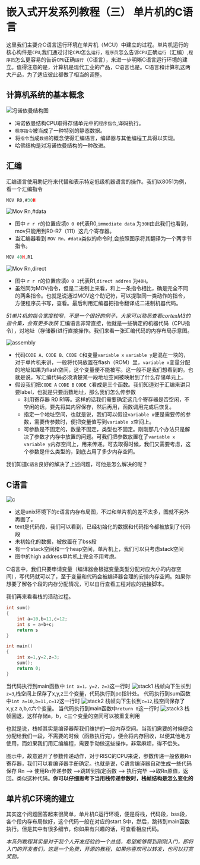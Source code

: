 # 嵌入式开发系列教程（三） 单片机的C语言
这里我们主要介C语言运行环境在单片机（MCU）中建立的过程。单片机运行的核心构件是`CPU`,我们通过讨论`CPU`怎么`运行`，`程序员`怎么告诉`CPU`正确`运行`（汇编）,`程序员`怎么更容易的告诉`CPU`正确`运行`（C语言），来进一步明晰C语言运行环境的建立。值得注意的是，计算机是现代工业的产品，C语言也是。C语言和计算机这两大产品，为了适应彼此都做了相当的调整。
## 计算机系统的基本概念
![冯诺依曼结构图](images/architecture.png)

- 冯诺依曼结构CPU取得存储单元中的`程序指令`,译码执行。
- `程序指令`被当成了一种特别的静态数据。
- 将`指令`当成`数据`的概念使得汇编语言，编译器与其他编程工具得以实现。
- 哈佛结构是对冯诺依曼结构的一种改进。

## 汇编
汇编语言使用助记符来代替和表示特定低级机器语言的操作。我们以8051为例，看一个汇编指令
```c
MOV R0,#30H
```
![Mov Rn,#data](images/MOV-Rn-#data.png)
- 图中 `r r r`的位置应填`0 0 0`代表R0,`immediate data` 为`30H`由此我们也看到，mov只能用到R0-R7（111）这几个寄存器。
- 当汇编器看到 `MOV Rn，#data`类似的命令时,会按照图示将其翻译为一个两字节指令。
```c
MOV 40H,R1
```
![Mov Rn,direct](images/MOV-direct-Rn.png)

- 图中 `r r r`的位置应填`0 0 1`代表R1,`direct addres` 为`40H`。
- 虽然同为MOV指令，但是二进制上来看，和上一条指令相比，确是完全不同的两条指令。也就是说通过MOV这个助记符，可以提取同一类动作的指令，方便程序员书写，查看。最后利用汇编器把指令翻译成二进制机器代码。

*51单片机的指令宽度较窄，不是一个很好的例子，大家可以熟悉查看cortexM3的指令集，会有更多收获*
汇编语言非常直接，他就是一些确定的机器代码（CPU指令），对地址（存储器)进行直接操作。我们来看一张汇编代码的内存布局示意图。

![assembly](images/assembly.png)
- 代码`CODE A、CODE B、CODE C`和变量`variable x` `variable y`是混在一块的，对于单片机来讲，一般将代码放置在flash（ROM）里，`variable x`变量分配的地址如果为flash空间，这个变量便不能被写。这一般不是我们想看到的。也就是说，写汇编代码必须清楚某一段地址空间被映射到了什么存储单元上。
- 假设我们把`CODE A` `CODE B` `CODE C`看成是三个函数。我们知道对于汇编来讲只要label，也就是只要函数地址，那么我们怎么传参数
	- 利用寄存器 R0 R1等。这样的话我们需要确定这几个寄存器是否空闲，不空闲的话，要先将其内容保存，然后再用，函数调用完成后恢复。
	- 指定一个地址空间，也就是说，我们可以假设`variable x`便是需要传的参数，需要传参数时，便把变量值写到`variable x`空间上。
	- 可参数是不固定的，数量不固定，类型也不固定。刚刚那几个办法只是解决了参数才内存中放置的问题。可我们把参数放置在了`variable x` `variable y`内存空间上，用来传递。可去取得时候，我们又需要考虑，这个参数是什么类型的，到底占用了多少内存空间。

我们知道`C语言`良好的解决了上述问题，可他是怎么解决的呢？
## C语言
![c](images/c.png)

- 这是unix环境下的c语言内存布局图，不过和单片机的差不太多，图就不另外再画了。
- text是代码段，我们可以看到，已经初始化的数据和代码指令都被放到了代码段
- 未初始化的数据，被放置在了bss段
- 有一个stack空间和一个heap空间，单片机上，我们可以只考虑stack空间
- 图中的high address单片机上完全不用考虑。

C语言中，我们只要申请变量（编译器会根据变量类型分配对应大小的内存空间），写代码就可以了，至于变量和代码会被编译器合理的安排内存空间。如果你想要了解各个段的内存分配情况，可以自行查看工程对应的链接脚本。

我们再来看看栈的活动过程。

```c linenos:true
int sum()
{
	int a=10,b=11,c=12;
	int s = a+b+c;
	return s
}

int main()
{
	int x=1,y=2,z=3;
	sum();
	return 0;
}
```
当代码执行到main函数中 `int x=1，y=2，z=3`这一行时
![stack1](images/stack1.png)
栈帧向下生长到 `z=3`,栈空间上保存了x,y,z三个变量，代码执行到pc指针处。
代码执行到sum函数中`int a=10,b=11,c=12`这一行时
![stack2](images/stack2.png)
栈帧向下生长到`c=12`,栈空间保存了x,y,z a,b,c六个变量。
当代码执行到main函数中`return 0`这一行时
![stack3](images/stack3.png)
栈帧回退，这样存储a，b，c三个变量的空间可以被重复利用

也就是说，栈帧其实是编译器帮我们维护的一段内存空间。当我们需要的时候便会分配给我们一段，不需要的时候（函数执行完），便会将内存回收，以便其他地方使用，而如果我们用汇编编程，需要手动做这些操作，非常麻烦，得不偿失。

图示中，故意避开了参数传递动作，对于RISC的CPU来说，参数传递一般依赖Rn寄存器，我们可以看编译器手册确定。也就是说，C语言编译器自动生成一些代码保存 Rn --> 使用Rn传递参数 -->跳转到指定函数 --> 执行完毕 -->取Rn原值，返回。类似这种代码。**你可以仔细思考下当用栈传递参数时，栈帧结构是怎么变化的**

## 单片机C环境的建立
其实这个问题回答起来很简单，单片机C运行环境，便是将栈，代码段，bss段，各个段内存布局做好，这个代码一般在对应的start.S中，然后，跳转到main函数执行。但是其中有很多细节，你如果有兴趣的话，可查看相应代码。

 *本系列教程其实是对于我个人开发经验的一个总结，希望能够帮到刚刚入门，即将入门的开发者们，这是一个免费，开源的教程，如果你喜欢可以转发，也可以打赏奖励。*



